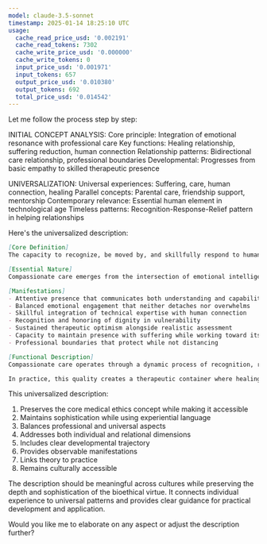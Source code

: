 ```yaml
---
model: claude-3.5-sonnet
timestamp: 2025-01-14 18:25:10 UTC
usage:
  cache_read_price_usd: '0.002191'
  cache_read_tokens: 7302
  cache_write_price_usd: '0.000000'
  cache_write_tokens: 0
  input_price_usd: '0.001971'
  input_tokens: 657
  output_price_usd: '0.010380'
  output_tokens: 692
  total_price_usd: '0.014542'
---
```


Let me follow the process step by step:

INITIAL CONCEPT ANALYSIS:
Core principle: Integration of emotional resonance with professional care
Key functions: Healing relationship, suffering reduction, human connection
Relationship patterns: Bidirectional care relationship, professional boundaries
Developmental: Progresses from basic empathy to skilled therapeutic presence

UNIVERSALIZATION:
Universal experiences: Suffering, care, human connection, healing
Parallel concepts: Parental care, friendship support, mentorship
Contemporary relevance: Essential human element in technological age
Timeless patterns: Recognition-Response-Relief pattern in helping relationships

Here's the universalized description:

```markdown
[Core Definition]
The capacity to recognize, be moved by, and skillfully respond to human suffering while maintaining professional effectiveness. It combines emotional attunement with practical care, creating a healing relationship that honors both human dignity and therapeutic purpose.

[Essential Nature]
Compassionate care emerges from the intersection of emotional intelligence and professional competence, manifesting as the ability to remain fully present with another's suffering while maintaining the clarity and capability to help effectively. It transcends mere sympathy or technical proficiency, creating a therapeutic container where both practical assistance and human understanding coexist. This quality develops through the integration of natural empathetic capacity with professional skill, creating a stable foundation for sustained caring action even in challenging circumstances.

[Manifestations]
- Attentive presence that communicates both understanding and capability
- Balanced emotional engagement that neither detaches nor overwhelms
- Skillful integration of technical expertise with human connection
- Recognition and honoring of dignity in vulnerability
- Sustained therapeutic optimism alongside realistic assessment
- Capacity to maintain presence with suffering while working toward its relief
- Professional boundaries that protect while not distancing

[Functional Description]
Compassionate care operates through a dynamic process of recognition, resonance, and response. The quality begins with deep attention that perceives both obvious and subtle signs of suffering or need. This perception activates emotional resonance that is held within professional capacity, allowing for both human connection and effective action. The professional maintains internal balance while externally responding with both practical skill and human warmth.

In practice, this quality creates a therapeutic container where healing can occur at multiple levels simultaneously. Technical interventions are delivered within a relationship of trust and understanding, enhancing their effectiveness. The care receiver experiences being both helped and seen as a full human being, while the care provider maintains professional effectiveness without losing human connection. This integration of competence and compassion creates optimal conditions for healing and recovery.
```

This universalized description:
1. Preserves the core medical ethics concept while making it accessible
2. Maintains sophistication while using experiential language
3. Balances professional and universal aspects
4. Addresses both individual and relational dimensions
5. Includes clear developmental trajectory
6. Provides observable manifestations
7. Links theory to practice
8. Remains culturally accessible

The description should be meaningful across cultures while preserving the depth and sophistication of the bioethical virtue. It connects individual experience to universal patterns and provides clear guidance for practical development and application.

Would you like me to elaborate on any aspect or adjust the description further?